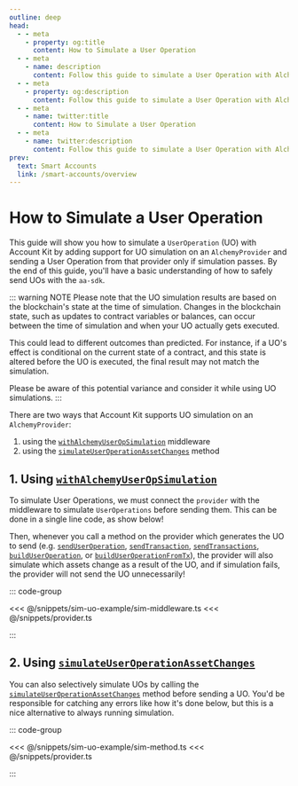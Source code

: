 ```yaml
---
outline: deep
head:
  - - meta
    - property: og:title
      content: How to Simulate a User Operation
  - - meta
    - name: description
      content: Follow this guide to simulate a User Operation with Alchemy's Account Kit, a vertically integrated stack for building apps that support ERC-4337.
  - - meta
    - property: og:description
      content: Follow this guide to simulate a User Operation with Alchemy's Account Kit, a vertically integrated stack for building apps that support ERC-4337.
  - - meta
    - name: twitter:title
      content: How to Simulate a User Operation
  - - meta
    - name: twitter:description
      content: Follow this guide to simulate a User Operation with Alchemy's Account Kit, a vertically integrated stack for building apps that support ERC-4337.
prev:
  text: Smart Accounts
  link: /smart-accounts/overview
---
```


# How to Simulate a User Operation

This guide will show you how to simulate a `UserOperation` (UO) with Account Kit by adding support for UO simulation on an `AlchemyProvider` and sending a User Operation from that provider only if simulation passes. By the end of this guide, you'll have a basic understanding of how to safely send UOs with the `aa-sdk`.

::: warning NOTE
Please note that the UO simulation results are based on the blockchain's state at the time of simulation. Changes in the blockchain state, such as updates to contract variables or balances, can occur between the time of simulation and when your UO actually gets executed.

This could lead to different outcomes than predicted. For instance, if a UO's effect is conditional on the current state of a contract, and this state is altered before the UO is executed, the final result may not match the simulation.

Please be aware of this potential variance and consider it while using UO simulations.
:::

There are two ways that Account Kit supports UO simulation on an `AlchemyProvider`:

1. using the [`withAlchemyUserOpSimulation`](/packages/aa-alchemy/provider/withAlchemyUserOpSimulation) middleware
2. using the [`simulateUserOperationAssetChanges`](/packages/aa-alchemy/provider/simulateUserOperationAssetChanges) method

## 1. Using [`withAlchemyUserOpSimulation`](/packages/aa-alchemy/provider/withAlchemyUserOpSimulation)

To simulate User Operations, we must connect the `provider` with the middleware to simulate `UserOperations` before sending them. This can be done in a single line code, as show below!

Then, whenever you call a method on the provider which generates the UO to send (e.g. [`sendUserOperation`](/packages/aa-core/smart-account-client/sendUserOperation), [`sendTransaction`](/packages/aa-core/smart-account-client/sendTransaction), [`sendTransactions`](/packages/aa-core/smart-account-client/sendTransactions), [`buildUserOperation`](/packages/aa-core/smart-account-client/buildUserOperation), or [`buildUserOperationFromTx`](/packages/aa-core/smart-account-client/buildUserOperationFromTx)), the provider will also simulate which assets change as a result of the UO, and if simulation fails, the provider will not send the UO unnecessarily!

::: code-group

<<< @/snippets/sim-uo-example/sim-middleware.ts
<<< @/snippets/provider.ts

:::

## 2. Using [`simulateUserOperationAssetChanges`](/packages/aa-alchemy/provider/simulateUserOperationAssetChanges)

You can also selectively simulate UOs by calling the [`simulateUserOperationAssetChanges`](/packages/aa-alchemy/provider/simulateUserOperationAssetChanges) method before sending a UO. You'd be responsible for catching any errors like how it's done below, but this is a nice alternative to always running simulation.

::: code-group

<<< @/snippets/sim-uo-example/sim-method.ts
<<< @/snippets/provider.ts

:::
